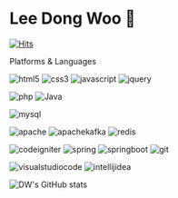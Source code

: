 # Lee Dong Woo 👋

[![Hits](https://hits.seeyoufarm.com/api/count/incr/badge.svg?url=https%3A%2F%2Fgithub.com%2Fldw9571&count_bg=%2379C83D&title_bg=%23555555&icon=&icon_color=%23E7E7E7&title=hits&edge_flat=false)](https://hits.seeyoufarm.com)

Platforms & Languages



![html5](https://img.shields.io/badge/html5-E34F26.svg?&style=for-the-badge&logo=html5&logoColor=로고색상)
![css3](https://img.shields.io/badge/css3-1572B6.svg?&style=for-the-badge&logo=css3&logoColor=로고색상)
![javascript](https://img.shields.io/badge/javascript-F7DF1E.svg?&style=for-the-badge&logo=javascript&logoColor=white)
![jquery](https://img.shields.io/badge/jquery-0769AD.svg?&style=for-the-badge&logo=jquery&logoColor=white)

![php](https://img.shields.io/badge/php-777BB4.svg?&style=for-the-badge&logo=php&logoColor=로고색상)
![Java](https://img.shields.io/badge/Java-007396.svg?&style=for-the-badge&logo=Java&logoColor=white)

![mysql](https://img.shields.io/badge/mysql-4479A1.svg?&style=for-the-badge&logo=mysql&logoColor=로고색상)

![apache](https://img.shields.io/badge/apache-D22128.svg?&style=for-the-badge&logo=apache&logoColor=로고색상)
![apachekafka](https://img.shields.io/badge/apachekafka-231F20.svg?&style=for-the-badge&logo=apachekafka&logoColor=로고색상)
![redis](https://img.shields.io/badge/redis-FF4438.svg?&style=for-the-badge&logo=redis&logoColor=로고색상)

![codeigniter](https://img.shields.io/badge/codeigniter-EF4223.svg?&style=for-the-badge&logo=codeigniter&logoColor=로고색상)
![spring](https://img.shields.io/badge/spring-6DB33F.svg?&style=for-the-badge&logo=spring&logoColor=로고색상)
![springboot](https://img.shields.io/badge/springboot-6DB33F.svg?&style=for-the-badge&logo=springboot&logoColor=로고색상)
![git](https://img.shields.io/badge/git-F05032.svg?&style=for-the-badge&logo=git&logoColor=로고색상)

![visualstudiocode](https://img.shields.io/badge/visualstudiocode-007ACC.svg?&style=for-the-badge&logo=visualstudiocode&logoColor=로고색상)
![intellijidea](https://img.shields.io/badge/intellijidea-000000.svg?&style=for-the-badge&logo=intellijidea&logoColor=로고색상)



![DW's GitHub stats](https://github-readme-stats.vercel.app/api?username=ldw9571&show_icons=true&theme=radical)
